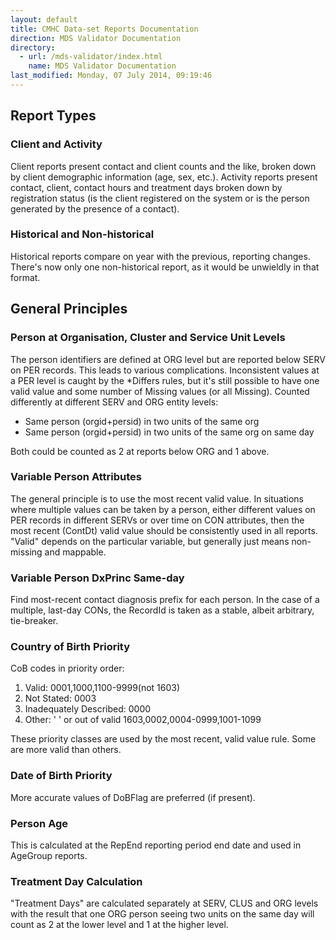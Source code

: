 ```yaml
---
layout: default
title: CMHC Data-set Reports Documentation
direction: MDS Validator Documentation
directory:
  - url: /mds-validator/index.html
    name: MDS Validator Documentation
last_modified: Monday, 07 July 2014, 09:19:46
---
```

<h2>Report Types</h2>
<h3>Client and Activity</h3>
<p>Client reports present contact and client counts and the like, broken down by client demographic information (age, sex, etc.). Activity reports present contact, client, contact hours and treatment days broken down by registration status (is the client registered on the system or is the person generated by the presence of a contact).</p>
<h3>Historical and Non-historical</h3>
<p>Historical reports compare on year with the previous, reporting changes. There's now only one non-historical report, as it would be unwieldly in that format.</p>
<h2>General Principles</h2>
<h3>Person at Organisation, Cluster and Service Unit Levels</h3>
<p>The person identifiers are defined at ORG level but are reported below SERV on PER records. This leads to various complications. Inconsistent values at a PER level is caught by the *Differs rules, but it's still possible to have one valid value and some number of Missing values (or all Missing). Counted differently at different SERV and ORG entity levels:</p>
<ul>
<li>Same person (orgid+persid) in two units of the same org</li>
<li>Same person (orgid+persid) in two units of the same org on same day</li>
</ul>
<p>Both could be counted as 2 at reports below ORG and 1 above.</p>
<h3>Variable Person Attributes</h3>
<p>The general principle is to use the most recent valid value. In situations where multiple values can be taken by a person, either different values on PER records in different SERVs or over time on CON attributes, then the most recent (ContDt) valid value should be consistently used in all reports. "Valid" depends on the particular variable, but generally just means non-missing and mappable.</p>
<h3>Variable Person DxPrinc Same-day</h3>
<p>Find most-recent contact diagnosis prefix for each person. In the case of a multiple, last-day CONs, the RecordId is taken as a stable, albeit arbitrary, tie-breaker. <!--(<a href="https://rt.strategicdata.com.au/Ticket/Display.html?id=176799">RT:176799</a>)--></p>
<h3>Country of Birth Priority</h3>
<p>CoB codes in priority order:</p>
<ol>
<li>Valid: 0001,1000,1100-9999(not 1603)</li>
<li>Not Stated: 0003</li>
<li>Inadequately Described: 0000</li>
<li>Other: ' ' or out of valid 1603,0002,0004-0999,1001-1099</li>
</ol>
<p>These priority classes are used by the most recent, valid value rule. Some are more valid than others.</p>
<h3>Date of Birth Priority</h3>
<p>More accurate values of DoBFlag are preferred (if present).</p>
<h3>Person Age</h3>
<p>This is calculated at the RepEnd reporting period end date and used in AgeGroup reports.</p>
<h3>Treatment Day Calculation</h3>
<p>"Treatment Days" are calculated separately at SERV, CLUS and ORG levels with the result that one ORG person seeing two units on the same day will count as 2 at the lower level and 1 at the higher level.</p>
<!--<p><a href="#ReportHA4">Treatment Days Report</a></p>
Following info commented out following discussion with AC on 3/7/14 - information appears to no longer be relevant.
<h2>Aggregate Report Views</h2>
<h3>Historical Jurisidication Snap-shot (HJSS)</h3>
<p>The HJSS view combines a selection of other reports.</p>
<p><a href="#ReportH1">#Report H1</a> <a href="#ReportH2">#Report H2</a> <a href="#ReportH4">#Report H4</a> <a href="#ReportH5">#Report H5</a> <a href="#ReportHA9">#Report HA9</a> <a href="#ReportH9">#Report H9</a> <a href="#ReportH7">#Report H7</a> <a href="#ReportHC1B">#Report HC1 B</a> <a href="#ReportHC6B">#Report HC6 B</a> <a href="#ReportHC8B">#Report HC8 B</a></p>
<h2>Report Detailed Notes</h2>
<h3><a name="ReportH1"></a>A1.1 - Number of clients by registration status Person identifier flag</h3>
<h3><a name="ReportH2"></a>A1.2 - Number of contacts by registration status Person identifier flag</h3>
<h3><a name="ReportH3"></a>A1.3 - Number of treatment days by registration status. Person identifier flag</h3>
<h3><a name="ReportH4"></a>A2.1 - Number of contacts per client by registration status Person identifier flag</h3>
<h3><a name="ReportH5"></a>A2.2 - Number of treatment days per client by registration status. Person identifier flag</h3>
<h3><a name="ReportH6"></a>A2.3 - Number of contact hours per client by registration status</h3>
<h3><a name="ReportHA3"></a>A3 - Number of registered clients by number of contacts for client</h3>
<h3><a name="ReportHA4"></a>A4 - Number of registered clients by treatment days for client</h3>
<h3><a name="ReportHA5"></a>A5 - Number of registered clients by number of contact hours</h3>
<h3><a name="ReportH8"></a>A6 - Number of registered contacts by session type</h3>
<h3><a name="ReportHA9"></a>A7 - Number of registered contacts by session type and client participation indicator</h3>
<h3><a name="ReportH9"></a>A8 - Number of registered contacts by legal status</h3>
<h3><a name="NonHistorical"></a><a name="ReportA9"></a>A9.1 - Number of registered contacts by contact duration and client participation indicator</h3>
<h3><a name="ReportH7"></a>A9.2 - Number of registered contacts by client participation indicator</h3>
<h3><a name="ReportHC1A"></a>C1.1 - Registered clients by age group</h3>
<h3><a name="ReportHC1B"></a>C1.2 - Registered contacts by age group</h3>
<h3><a name="ReportHC2A"></a>C2.1 - Number of registered clients by sex</h3>
<h3><a name="ReportHC2B"></a>C2.2 - Number of registered contacts by sex</h3>
<h3><a name="ReportHC3A"></a>C3.1 - Number of registered clients by area of usual residence</h3>
<h3><a name="ReportHC3B"></a>C3.2 - Number of registered contacts by area of usual residence</h3>
<h3><a name="ReportHC4A"></a>C4.1 - Region of birth by number of registered clients</h3>
<h3><a name="ReportHC4B"></a>C4.2 - Region of birth by number of registered contacts</h3>
<h3><a name="ReportHC5A"></a>C5.1 - Estimated date of birth flag by number of registered clients</h3>
<h3><a name="ReportHC5B"></a>C5.2 - Estimated date of birth flag by number of registered contacts</h3>
<h3><a name="ReportHC6A"></a>C6.1 - Indigenous status by number of registered clients</h3>
<h3><a name="ReportHC6B"></a>C6.2 - Indigenous status by number of registered contacts</h3>
<h3><a name="ReportHC7A"></a>C7.1 - Marital status by number of registered clients</h3>
<h3><a name="ReportHC7B"></a>C7.2 - Marital status by number of registered contacts</h3>
<h3><a name="ReportHC8A"></a>C8.1 - Principal Diagnosis (specified mix of 2 and 3 digit ICD codes) by number of registered clients</h3>
<h3><a name="ReportHC8B"></a>C8.2 - Principal Diagnosis (specified mix of 2 and 3 digit ICD codes) by number of registered contacts</h3>
<h2>Report Names Correspondence</h2>
<table border="0" cellpadding="4" align="left">
<tbody>
<tr>
<td><strong>Code</strong></td>
<td><strong>Label</strong></td>
<td><strong>Title</strong></td>
</tr>
<tr>
<td>H1</td>
<td>A1.1</td>
<td>Number of clients by registration status</td>
</tr>
<tr>
<td>H2</td>
<td>A1.2</td>
<td>Number of contacts by registration status</td>
</tr>
<tr>
<td>H3</td>
<td>A1.3</td>
<td>Number of treatment days by registration status</td>
</tr>
<tr>
<td>H4</td>
<td>A2.1</td>
<td>Number of contacts per client by registration status</td>
</tr>
<tr>
<td>H5</td>
<td>A2.2</td>
<td>Number of treatment days per client by registration status</td>
</tr>
<tr>
<td>H6</td>
<td>A2.3</td>
<td>Number of contact hours per client by registration status</td>
</tr>
<tr>
<td>HA3</td>
<td>A3</td>
<td>Number of registered clients by number of contacts for client</td>
</tr>
<tr>
<td>HA4</td>
<td>A4</td>
<td>Number of registered clients by treatment days for client</td>
</tr>
<tr>
<td>HA5</td>
<td>A5</td>
<td>Number of registered clients by number of contact hours</td>
</tr>
<tr>
<td>H8</td>
<td>A6</td>
<td>Number of registered contacts by session type</td>
</tr>
<tr>
<td>HA9</td>
<td>A7</td>
<td>Number of registered contacts by session type and client participation indicator</td>
</tr>
<tr>
<td>H9</td>
<td>A8</td>
<td>Number of registered contacts by legal status</td>
</tr>
<tr>
<td>A9</td>
<td>A9.1</td>
<td>Number of registered contacts by contact duration and client participation indicator</td>
</tr>
<tr>
<td>H7</td>
<td>A9.2</td>
<td>Number of registered contacts by client participation indicator</td>
</tr>
<tr>
<td>HC1A</td>
<td>C1.1</td>
<td>Registered clients by age group</td>
</tr>
<tr>
<td>HC1B</td>
<td>C1.2</td>
<td>Registered contacts by age group</td>
</tr>
<tr>
<td>HC2A</td>
<td>C2.1</td>
<td>Number of registered clients by sex</td>
</tr>
<tr>
<td>HC2B</td>
<td>C2.2</td>
<td>Number of registered contacts by sex</td>
</tr>
<tr>
<td>HC3A</td>
<td>C3.1</td>
<td>Number of registered clients by area of usual residence</td>
</tr>
<tr>
<td>HC3B</td>
<td>C3.2</td>
<td>Number of registered contacts by area of usual residence</td>
</tr>
<tr>
<td>HC4A</td>
<td>C4.1</td>
<td>Region of birth by number of registered clients</td>
</tr>
<tr>
<td>HC4B</td>
<td>C4.2</td>
<td>Region of birth by number of registered contacts</td>
</tr>
<tr>
<td>HC5A</td>
<td>C5.1</td>
<td>Estimated date of birth flag by number of registered clients</td>
</tr>
<tr>
<td>HC5B</td>
<td>C5.2</td>
<td>Estimated date of birth flag by number of registered contacts</td>
</tr>
<tr>
<td>HC6A</td>
<td>C6.1</td>
<td>Indigenous status by number of registered clients</td>
</tr>
<tr>
<td>HC6B</td>
<td>C6.2</td>
<td>Indigenous status by number of registered contacts</td>
</tr>
<tr>
<td>HC7A</td>
<td>C7.1</td>
<td>Marital status by number of registered clients</td>
</tr>
<tr>
<td>HC7B</td>
<td>C7.2</td>
<td>Marital status by number of registered contacts</td>
</tr>
<tr>
<td>HC8A</td>
<td>C8.1</td>
<td>Principal Diagnosis (specified mix of 2 and 3 digit ICD codes) by number of registered clients</td>
</tr>
<tr>
<td>HC8B</td>
<td>C8.2</td>
<td>Principal Diagnosis (specified mix of 2 and 3 digit ICD codes) by number of registered contacts</td>
</tr>
</tbody>
</table>
<h2>References</h2>
<p><a href="https://rt.strategicdata.com.au/Ticket/Display.html?id=89181">RT:89181</a> <a href="https://rt.strategicdata.com.au/Ticket/Display.html?id=97760">RT:97760</a> <a href="https://rt.strategicdata.com.au/Ticket/Display.html?id=173816">RT:173816</a> <a href="https://rt.strategicdata.com.au/Ticket/Display.html?id=176799">RT:176799</a> <a href="https://rt.strategicdata.com.au/Ticket/Display.html?id=173816">RT:173816</a> and others.</p>
-->
<p>&nbsp;</p>
